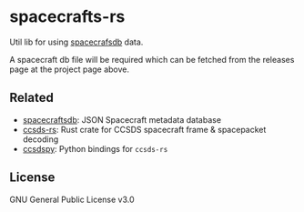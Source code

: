 # spacecrafts-rs

Util lib for using [spacecrafsdb](https://github.com/bmflynn/spacecraftsdb) data.

A spacecraft db file will be required which can be fetched from the releases page at
the project page above.

## Related

* [spacecraftsdb](https://github.com/bmflynn/spacecraftsdb): JSON Spacecraft metadata database
* [ccsds-rs](https://github.com/bmflynn/ccsds-rs): Rust crate for CCSDS spacecraft frame & spacepacket decoding
* [ccsdspy](https://github.com/bmflynn/ccsdspy): Python bindings for `ccsds-rs`

## License

GNU General Public License v3.0


